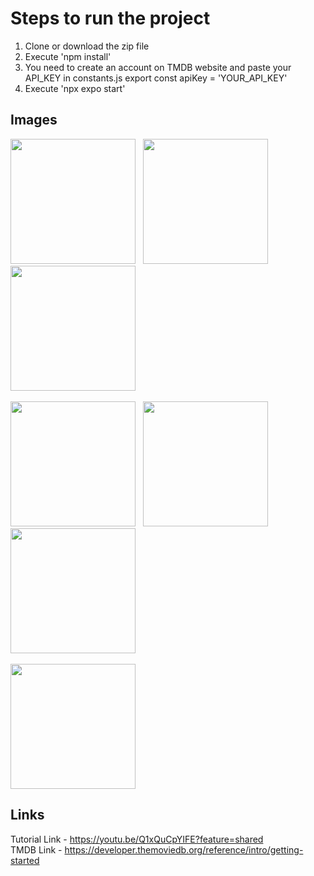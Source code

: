 # Steps to run the project

1. Clone or download the zip file
2. Execute 'npm install'
3. You need to create an account on TMDB website and paste your API_KEY in constants.js export const apiKey = 'YOUR_API_KEY'
4. Execute 'npx expo start'


## Images

<img src="https://github.com/user-attachments/assets/97941c45-fcc5-49f0-b25a-1bedb385084d" width="200" />
&nbsp;
<img src="https://github.com/user-attachments/assets/b4c09f61-6b31-42f5-b88b-5f88d265f0f1" width="200" />
&nbsp;
<img src="https://github.com/user-attachments/assets/b379e30a-d98d-40c9-be77-cad14ebcc69d" width="200" />
<br><br>
<img src="https://github.com/user-attachments/assets/9f5cc15e-1f71-46a4-9d3a-ad7220b14799" width="200" />
&nbsp;
<img src="https://github.com/user-attachments/assets/284e951c-961c-4f79-b935-d23533703cae" width="200" />
&nbsp;
<img src="https://github.com/user-attachments/assets/97d3c164-7e1c-41d6-8d19-01c634644503" width="200" />
<br><br>
<img src="https://github.com/user-attachments/assets/19ab79a1-c4c1-4f56-822f-e5ccd471ed58" width="200" />


## Links
Tutorial Link - https://youtu.be/Q1xQuCpYIFE?feature=shared
<br>
TMDB Link - https://developer.themoviedb.org/reference/intro/getting-started
